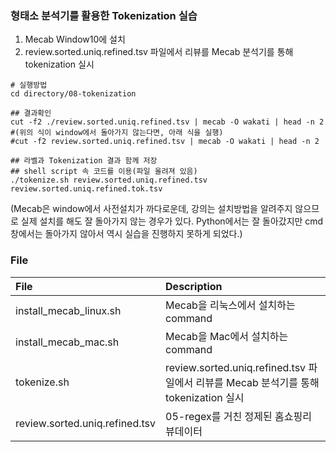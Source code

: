 ### 형태소 분석기를 활용한 Tokenization 실습

1. Mecab Window10에 설치
2. review.sorted.uniq.refined.tsv 파일에서 리뷰를 Mecab 분석기를 통해 tokenization 실시

```
# 실행방법
cd directory/08-tokenization

## 결과확인
cut -f2 ./review.sorted.uniq.refined.tsv | mecab -O wakati | head -n 2
#(위의 식이 window에서 돌아가지 않는다면, 아래 식을 실행)
#cut -f2 review.sorted.uniq.refined.tsv | mecab -O wakati | head -n 2

## 라벨과 Tokenization 결과 함께 저장
## shell script 속 코드를 이용(파일 올려져 있음)
./tokenize.sh review.sorted.uniq.refined.tsv review.sorted.uniq.refined.tok.tsv
```

(Mecab은 window에서 사전설치가 까다로운데, 강의는 설치방법을 알려주지 않으므로 실제 설치를 해도 잘 돌아가지 않는 경우가 있다. Python에서는 잘 돌아갔지만 cmd 창에서는 돌아가지 않아서 역시 실습을 진행하지 못하게 되었다.)

### File
|File| Description|
|:-- |:-- |
|install_mecab_linux.sh|Mecab을 리눅스에서 설치하는 command|
|install_mecab_mac.sh|Mecab을 Mac에서 설치하는 command |
|tokenize.sh|review.sorted.uniq.refined.tsv 파일에서 리뷰를 Mecab 분석기를 통해 tokenization 실시|
|review.sorted.uniq.refined.tsv| 05-regex를 거친 정제된 홈쇼핑리뷰데이터|
